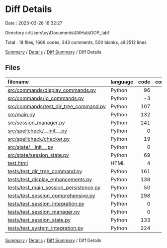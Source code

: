 # Diff Details

Date : 2025-03-28 16:32:27

Directory c:\\Users\\xy\\Documents\\GitHub\\OOP_lab1

Total : 18 files,  1669 codes, 343 comments, 500 blanks, all 2512 lines

[Summary](results.md) / [Details](details.md) / [Diff Summary](diff.md) / Diff Details

## Files
| filename | language | code | comment | blank | total |
| :--- | :--- | ---: | ---: | ---: | ---: |
| [src/commands/display\_commands.py](/src/commands/display_commands.py) | Python | 96 | 20 | 30 | 146 |
| [src/commands/io\_commands.py](/src/commands/io_commands.py) | Python | -3 | 1 | 0 | -2 |
| [src/commands/test\_dir\_tree\_command.py](/src/commands/test_dir_tree_command.py) | Python | 107 | 20 | 33 | 160 |
| [src/main.py](/src/main.py) | Python | 132 | 9 | 37 | 178 |
| [src/session\_manager.py](/src/session_manager.py) | Python | 241 | 29 | 58 | 328 |
| [src/spellcheck/\_\_init\_\_.py](/src/spellcheck/__init__.py) | Python | 0 | 1 | 1 | 2 |
| [src/spellcheck/checker.py](/src/spellcheck/checker.py) | Python | 19 | -1 | -6 | 12 |
| [src/state/\_\_init\_\_.py](/src/state/__init__.py) | Python | 0 | 1 | 1 | 2 |
| [src/state/session\_state.py](/src/state/session_state.py) | Python | 69 | 2 | 16 | 87 |
| [test.html](/test.html) | HTML | 4 | 0 | 1 | 5 |
| [tests/test\_dir\_tree\_command.py](/tests/test_dir_tree_command.py) | Python | 161 | 37 | 55 | 253 |
| [tests/test\_display\_enhancements.py](/tests/test_display_enhancements.py) | Python | 138 | 32 | 49 | 219 |
| [tests/test\_main\_session\_persistence.py](/tests/test_main_session_persistence.py) | Python | 50 | 9 | 13 | 72 |
| [tests/test\_session\_comprehensive.py](/tests/test_session_comprehensive.py) | Python | 298 | 93 | 108 | 499 |
| [tests/test\_session\_integration.py](/tests/test_session_integration.py) | Python | 0 | 1 | 1 | 2 |
| [tests/test\_session\_manager.py](/tests/test_session_manager.py) | Python | 0 | 1 | 1 | 2 |
| [tests/test\_session\_state.py](/tests/test_session_state.py) | Python | 133 | 37 | 46 | 216 |
| [tests/test\_system\_integration.py](/tests/test_system_integration.py) | Python | 224 | 51 | 56 | 331 |

[Summary](results.md) / [Details](details.md) / [Diff Summary](diff.md) / Diff Details